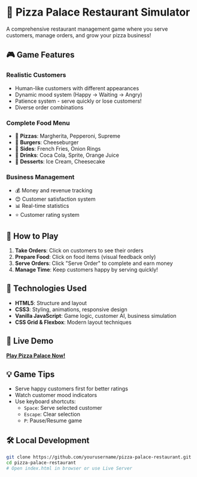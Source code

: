 # 🍕 Pizza Palace Restaurant Simulator

A comprehensive restaurant management game where you serve customers, manage orders, and grow your pizza business!

## 🎮 Game Features

### Realistic Customers
- Human-like customers with different appearances
- Dynamic mood system (Happy → Waiting → Angry)
- Patience system - serve quickly or lose customers!
- Diverse order combinations

### Complete Food Menu
- 🍕 **Pizzas**: Margherita, Pepperoni, Supreme
- 🍔 **Burgers**: Cheeseburger
- 🍟 **Sides**: French Fries, Onion Rings
- 🥤 **Drinks**: Coca Cola, Sprite, Orange Juice
- 🍰 **Desserts**: Ice Cream, Cheesecake

### Business Management
- 💰 Money and revenue tracking
- 😊 Customer satisfaction system
- 📊 Real-time statistics
- ⭐ Customer rating system

## 🎯 How to Play

1. **Take Orders**: Click on customers to see their orders
2. **Prepare Food**: Click on food items (visual feedback only)
3. **Serve Orders**: Click "Serve Order" to complete and earn money
4. **Manage Time**: Keep customers happy by serving quickly!

## 🔧 Technologies Used

- **HTML5**: Structure and layout
- **CSS3**: Styling, animations, responsive design
- **Vanilla JavaScript**: Game logic, customer AI, business simulation
- **CSS Grid & Flexbox**: Modern layout techniques

## 🚀 Live Demo

**[Play Pizza Palace Now!](https://yourusername.github.io/pizza-palace-restaurant)**

## 💡 Game Tips

- Serve happy customers first for better ratings
- Watch customer mood indicators
- Use keyboard shortcuts:
  - `Space`: Serve selected customer
  - `Escape`: Clear selection
  - `P`: Pause/Resume game

## 🛠️ Local Development

```bash
git clone https://github.com/yourusername/pizza-palace-restaurant.git
cd pizza-palace-restaurant
# Open index.html in browser or use Live Server